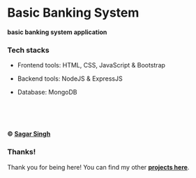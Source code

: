 # Basic Banking System

**basic banking system application**


### Tech stacks

- Frontend tools: HTML, CSS, JavaScript & Bootstrap

- Backend tools: NodeJS & ExpressJS 

- Database: MongoDB

<br><br><br>

**&copy; [Sagar Singh](https://github.com/Nerd2004)**

### Thanks!

Thank you for being here! You can find my other **[projects here](https://github.com/Nerd2004)**.

<br><br>
